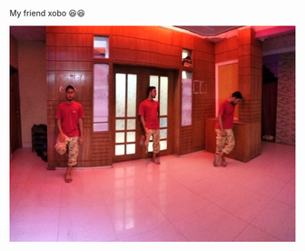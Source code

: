 



<html>
<body>



My friend xobo 😆😆
<a href="https://www.facebook.com/jobo.jobo143">
  



<img src="sun.jpg">
</a>
</body>
</html>
